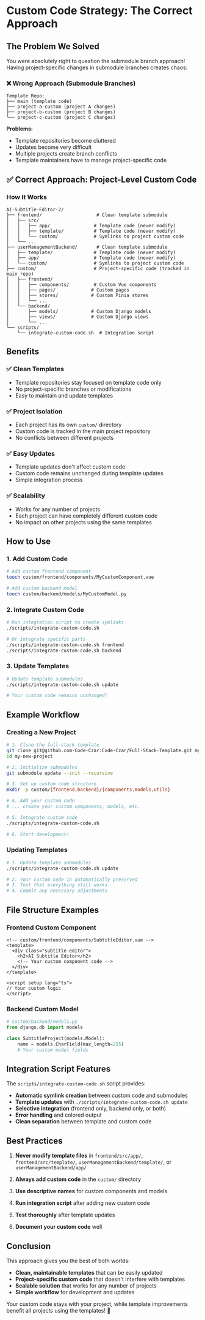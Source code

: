 # Custom Code Strategy: The Correct Approach

## The Problem We Solved

You were absolutely right to question the submodule branch approach! Having project-specific changes in submodule branches creates chaos:

### ❌ Wrong Approach (Submodule Branches)
```
Template Repo:
├── main (template code)
├── project-a-custom (project A changes)
├── project-b-custom (project B changes)
└── project-c-custom (project C changes)
```

**Problems:**
- Template repositories become cluttered
- Updates become very difficult
- Multiple projects create branch conflicts
- Template maintainers have to manage project-specific code

## ✅ Correct Approach: Project-Level Custom Code

### How It Works

```
AI-Subtitle-Editor-2/
├── frontend/                    # Clean template submodule
│   ├── src/
│   │   ├── app/                # Template code (never modify)
│   │   ├── template/           # Template code (never modify)
│   │   └── custom/             # Symlinks to project custom code
│   └── ...
├── userManagementBackend/       # Clean template submodule
│   ├── template/               # Template code (never modify)
│   ├── app/                    # Template code (never modify)
│   └── custom/                 # Symlinks to project custom code
├── custom/                     # Project-specific code (tracked in main repo)
│   ├── frontend/
│   │   ├── components/         # Custom Vue components
│   │   ├── pages/             # Custom pages
│   │   ├── stores/            # Custom Pinia stores
│   │   └── ...
│   └── backend/
│       ├── models/            # Custom Django models
│       ├── views/             # Custom Django views
│       └── ...
└── scripts/
    └── integrate-custom-code.sh  # Integration script
```

## Benefits

### ✅ Clean Templates
- Template repositories stay focused on template code only
- No project-specific branches or modifications
- Easy to maintain and update templates

### ✅ Project Isolation
- Each project has its own `custom/` directory
- Custom code is tracked in the main project repository
- No conflicts between different projects

### ✅ Easy Updates
- Template updates don't affect custom code
- Custom code remains unchanged during template updates
- Simple integration process

### ✅ Scalability
- Works for any number of projects
- Each project can have completely different custom code
- No impact on other projects using the same templates

## How to Use

### 1. Add Custom Code
```bash
# Add custom frontend component
touch custom/frontend/components/MyCustomComponent.vue

# Add custom backend model
touch custom/backend/models/MyCustomModel.py
```

### 2. Integrate Custom Code
```bash
# Run integration script to create symlinks
./scripts/integrate-custom-code.sh

# Or integrate specific parts
./scripts/integrate-custom-code.sh frontend
./scripts/integrate-custom-code.sh backend
```

### 3. Update Templates
```bash
# Update template submodules
./scripts/integrate-custom-code.sh update

# Your custom code remains unchanged!
```

## Example Workflow

### Creating a New Project
```bash
# 1. Clone the full-stack template
git clone git@github.com-Code-Czar:Code-Czar/Full-Stack-Template.git my-new-project
cd my-new-project

# 2. Initialize submodules
git submodule update --init --recursive

# 3. Set up custom code structure
mkdir -p custom/{frontend,backend}/{components,models,utils}

# 4. Add your custom code
# ... create your custom components, models, etc.

# 5. Integrate custom code
./scripts/integrate-custom-code.sh

# 6. Start development!
```

### Updating Templates
```bash
# 1. Update template submodules
./scripts/integrate-custom-code.sh update

# 2. Your custom code is automatically preserved
# 3. Test that everything still works
# 4. Commit any necessary adjustments
```

## File Structure Examples

### Frontend Custom Component
```vue
<!-- custom/frontend/components/SubtitleEditor.vue -->
<template>
  <div class="subtitle-editor">
    <h2>AI Subtitle Editor</h2>
    <!-- Your custom component code -->
  </div>
</template>

<script setup lang="ts">
// Your custom logic
</script>
```

### Backend Custom Model
```python
# custom/backend/models.py
from django.db import models

class SubtitleProject(models.Model):
    name = models.CharField(max_length=255)
    # Your custom model fields
```

## Integration Script Features

The `scripts/integrate-custom-code.sh` script provides:

- **Automatic symlink creation** between custom code and submodules
- **Template updates** with `./scripts/integrate-custom-code.sh update`
- **Selective integration** (frontend only, backend only, or both)
- **Error handling** and colored output
- **Clean separation** between template and custom code

## Best Practices

1. **Never modify template files** in `frontend/src/app/`, `frontend/src/template/`, `userManagementBackend/template/`, or `userManagementBackend/app/`

2. **Always add custom code** in the `custom/` directory

3. **Use descriptive names** for custom components and models

4. **Run integration script** after adding new custom code

5. **Test thoroughly** after template updates

6. **Document your custom code** well

## Conclusion

This approach gives you the best of both worlds:
- **Clean, maintainable templates** that can be easily updated
- **Project-specific custom code** that doesn't interfere with templates
- **Scalable solution** that works for any number of projects
- **Simple workflow** for development and updates

Your custom code stays with your project, while template improvements benefit all projects using the templates! 🚀